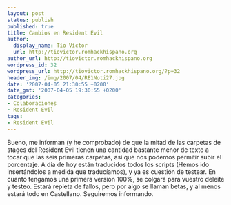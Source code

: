 ```yaml
---
layout: post
status: publish
published: true
title: Cambios en Resident Evil
author:
  display_name: Tío Víctor
  url: http://tiovictor.romhackhispano.org
author_url: http://tiovictor.romhackhispano.org
wordpress_id: 32
wordpress_url: http://tiovictor.romhackhispano.org/?p=32
header_img: /img/2007/04/RE1Noti27.jpg
date: '2007-04-05 21:30:55 +0200'
date_gmt: '2007-04-05 19:30:55 +0200'
categories:
- Colaboraciones
- Resident Evil
tags:
- Resident Evil
---
```

Bueno, me informan (y he comprobado) de que la mitad de las carpetas de 
stages del Resident Evil tienen una cantidad bastante menor de texto a tocar 
que las seis primeras carpetas, así que nos podemos permitir subir el porcentaje. 
A día de hoy están traducidos todos los scripts (Hemos ido insertándolos a 
medida que traducíamos), y ya es cuestión de testear. En cuanto tengamos una 
primera versión 100%, se colgará para vuestro deleite y testeo. Estará repleta 
de fallos, pero por algo se llaman betas, y al menos estará todo en Castellano. 
Seguiremos informando.
